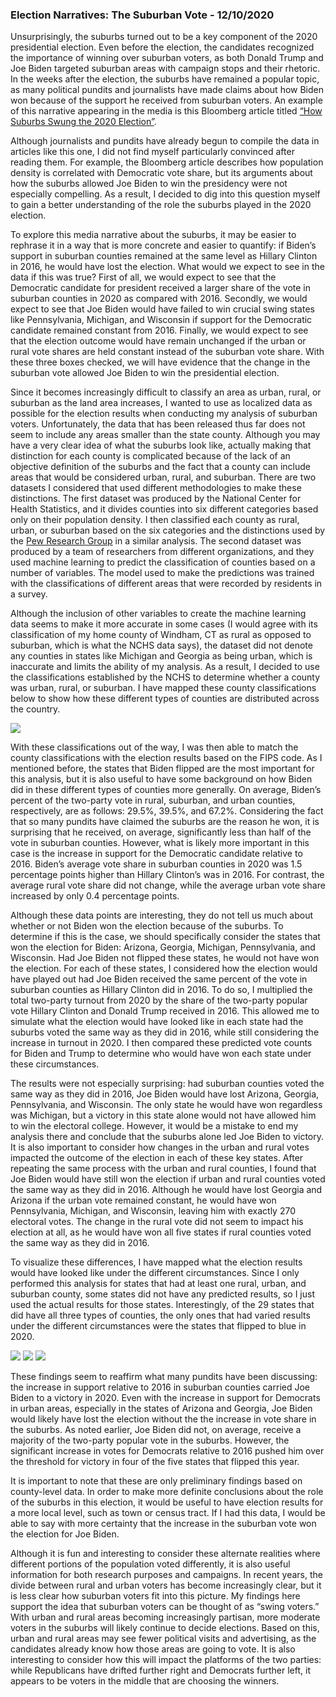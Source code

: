 ### Election Narratives: The Suburban Vote - 12/10/2020

Unsurprisingly, the suburbs turned out to be a key component of the 2020 presidential election. Even before the election, the candidates recognized the importance of winning over suburban voters, as both Donald Trump and Joe Biden targeted suburban areas with campaign stops and their rhetoric. In the weeks after the election, the suburbs have remained a popular topic, as many political pundits and journalists have made claims about how Biden won because of the support he received from suburban voters. An example of this narrative appearing in the media is this Bloomberg article titled [“How Suburbs Swung the 2020 Election”](https://www.bloomberg.com/graphics/2020-suburban-density-election/).

Although journalists and pundits have already begun to compile the data in articles like this one, I did not find myself particularly convinced after reading them. For example, the Bloomberg article describes how population density is correlated with Democratic vote share, but its arguments about how the suburbs allowed Joe Biden to win the presidency were not especially compelling. As a result, I decided to dig into this question myself to gain a better understanding of the role the suburbs played in the 2020 election.

To explore this media narrative about the suburbs, it may be easier to rephrase it in a way that is more concrete and easier to quantify: if Biden’s support in suburban counties remained at the same level as Hillary Clinton in 2016, he would have lost the election. What would we expect to see in the data if this was true? First of all, we would expect to see that the Democratic candidate for president received a larger share of the vote in suburban counties in 2020 as compared with 2016. Secondly, we would expect to see that Joe Biden would have failed to win crucial swing states like Pennsylvania, Michigan, and Wisconsin if support for the Democratic candidate remained constant from 2016. Finally, we would expect to see that the election outcome would have remain unchanged if the urban or rural vote shares are held constant instead of the suburban vote share. With these three boxes checked, we will have evidence that the change in the suburban vote allowed Joe Biden to win the presidential election.

Since it becomes increasingly difficult to classify an area as urban, rural, or suburban as the land area increases, I wanted to use as localized data as possible for the election results when conducting my analysis of suburban voters. Unfortunately, the data that has been released thus far does not seem to include any areas smaller than the state county. Although you may have a very clear idea of what the suburbs look like, actually making that distinction for each county is complicated because of the lack of an objective definition of the suburbs and the fact that a county can include areas that would be considered urban, rural, and suburban. There are two datasets I considered that used different methodologies to make these distinctions. The first dataset was produced by the National Center for Health Statistics, and it divides counties into six different categories based only on their population density. I then classified each county as rural, urban, or suburban based on the six categories and the distinctions used by the [Pew Research Group](https://www.pewsocialtrends.org/2018/05/22/demographic-and-economic-trends-in-urban-suburban-and-rural-communities/) in a similar analysis. The second dataset was produced by a team of researchers from different organizations, and they used machine learning to predict the classification of counties based on a number of variables. The model used to make the predictions was trained with the classifications of different areas that were recorded by residents in a survey. 

Although the inclusion of other variables to create the machine learning data seems to make it more accurate in some cases (I would agree with its classification of my home county of Windham, CT as rural as opposed to suburban, which is what the NCHS data says), the dataset did not denote any counties in states like Michigan and Georgia as being urban, which is inaccurate and limits the ability of my analysis. As a result, I decided to use the classifications established by the NCHS to determine whether a county was urban, rural, or suburban. I have mapped these county classifications below to show how these different types of counties are distributed across the country.

![](../figures/counties.png)

With these classifications out of the way, I was then able to match the county classifications with the election results based on the FIPS code. As I mentioned before, the states that Biden flipped are the most important for this analysis, but it is also useful to have some background on how Biden did in these different types of counties more generally. On average, Biden’s percent of the two-party vote in rural, suburban, and urban counties, respectively, are as follows: 29.5%, 39.5%, and 67.2%. Considering the fact that so many pundits have claimed the suburbs are the reason he won, it is surprising that he received, on average, significantly less than half of the vote in suburban counties. However, what is likely more important in this case is the increase in support for the Democratic candidate relative to 2016. Biden’s average vote share in suburban counties in 2020 was 1.5 percentage points higher than Hillary Clinton’s was in 2016. For contrast, the average rural vote share did not change, while the average urban vote share increased by only 0.4 percentage points.

Although these data points are interesting, they do not tell us much about whether or not Biden won the election because of the suburbs. To determine if this is the case, we should specifically consider the states that won the election for Biden: Arizona, Georgia, Michigan, Pennsylvania, and Wisconsin. Had Joe Biden not flipped these states, he would not have won the election. For each of these states, I considered how the election would have played out had Joe Biden received the same percent of the vote in suburban counties as Hillary Clinton did in 2016. To do so, I multiplied the total two-party turnout from 2020 by the share of the two-party popular vote Hillary Clinton and Donald Trump received in 2016. This allowed me to simulate what the election would have looked like in each state had the suburbs voted the same way as they did in 2016, while still considering the increase in turnout in 2020. I then compared these predicted vote counts for Biden and Trump to determine who would have won each state under these circumstances.

The results were not especially surprising: had suburban counties voted the same way as they did in 2016, Joe Biden would have lost Arizona, Georgia, Pennsylvania, and Wisconsin. The only state he would have won regardless was Michigan, but a victory in this state alone would not have allowed him to win the electoral college. However, it would be a mistake to end my analysis there and conclude that the suburbs alone led Joe Biden to victory. It is also important to consider how changes in the urban and rural votes impacted the outcome of the election in each of these key states. After repeating the same process with the urban and rural counties, I found that Joe Biden would have still won the election if urban and rural counties voted the same way as they did in 2016. Although he would have lost Georgia and Arizona if the urban vote remained constant, he would have won Pennsylvania, Michigan, and Wisconsin, leaving him with exactly 270 electoral votes. The change in the rural vote did not seem to impact his election at all, as he would have won all five states if rural counties voted the same way as they did in 2016. 

To visualize these differences, I have mapped what the election results would have looked like under the different circumstances. Since I only performed this analysis for states that had at least one rural, urban, and suburban county, some states did not have any predicted results, so I just used the actual results for those states. Interestingly, of the 29 states that did have all three types of counties, the only ones that had varied results under the different circumstances were the states that flipped to blue in 2020. 

![](../figures/suburban.png)
![](../figures/urban.png)
![](../figures/rural.png)

These findings seem to reaffirm what many pundits have been discussing: the increase in support relative to 2016 in suburban counties carried Joe Biden to a victory in 2020. Even with the increase in support for Democrats in urban areas, especially in the states of Arizona and Georgia, Joe Biden would likely have lost the election without the the increase in vote share in the suburbs. As noted earlier, Joe Biden did not, on average, receive a majority of the two-party popular vote in the suburbs. However, the significant increase in votes for Democrats relative to 2016 pushed him over the threshold for victory in four of the five states that flipped this year.

It is important to note that these are only preliminary findings based on county-level data. In order to make more definite conclusions about the role of the suburbs in this election, it would be useful to have election results for a more local level, such as town or census tract. If I had this data, I would be able to say with more certainty that the increase in the suburban vote won the election for Joe Biden. 

Although it is fun and interesting to consider these alternate realities where different portions of the population voted differently, it is also useful information for both research purposes and campaigns. In recent years, the divide between rural and urban voters has become increasingly clear, but it is less clear how suburban voters fit into this picture. My findings here support the idea that suburban voters can be thought of as “swing voters.” With urban and rural areas becoming increasingly partisan, more moderate voters in the suburbs will likely continue to decide elections. Based on this, urban and rural areas may see fewer political visits and advertising, as the candidates already know how those areas are going to vote. It is also interesting to consider how this will impact the platforms of the two parties: while Republicans have drifted further right and Democrats further left, it appears to be voters in the middle that are choosing the winners. 
